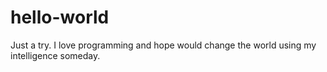 # hello-world
Just a try.
I love programming and hope would change the world using my intelligence someday.
